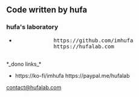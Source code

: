 ## Code written by hufa
### hufa's laboratory
<ul>
    <li>
        <pre>
            https://github.com/imhufa
            https://hufalab.com
        </pre>
    </li>
</ul>
*_dono links_*
<ul>
    <li>
        https://ko-fi/imhufa
        https://paypal.me/hufalab
    </li>
</ul>

contact@hufalab.com

